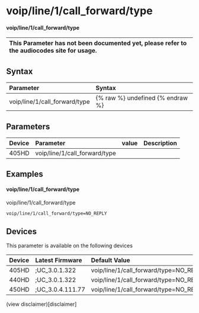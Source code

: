 ﻿---
description: voip/line/1/call_forward/type
search:
    keywords: ['voip','line','1','call_forward','type']
---

# voip/line/1/call_forward/type

#### voip/line/1/call_forward/type


| This Parameter has not been documented yet, please refer to the audiocodes site for usage.  |
| :--- |

## Syntax
| Parameter | Syntax |
| :--- | :--- |
|voip/line/1/call_forward/type | {% raw %} undefined {% endraw %} |

## Parameters
|Device|Parameter|value|Description|
|:---|:---|:---|:---|
| 405HD | voip/line/1/call_forward/type |  |  |

## Examples
#### voip/line/1/call_forward/type

voip/line/1/call_forward/type

```
voip/line/1/call_forward/type=NO_REPLY
```

## Devices
This parameter is available on the following devices

| Device | Latest Firmware | Default Value |
|:---|:---|:---|
| 405HD | ;UC_3.0.1.322 | voip/line/1/call_forward/type=NO_REPLY 
| 440HD | ;UC_3.0.1.322 | voip/line/1/call_forward/type=NO_REPLY 
| 450HD | ;UC_3.0.4.111.77 | voip/line/1/call_forward/type=NO_REPLY 

(view disclaimer)[disclaimer]
